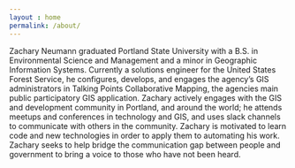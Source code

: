 ```yaml
---
layout : home
permalink: /about/
---
```


Zachary Neumann graduated Portland State University with a B.S. in Environmental Science and Management and a minor in Geographic Information Systems. Currently a solutions engineer for the United States Forest Service, he configures, develops, and engages the agency’s GIS administrators in Talking Points Collaborative Mapping, the agencies main public participatory GIS application. Zachary actively engages with the GIS and development community in Portland, and around the world; he attends meetups and conferences in technology and GIS, and uses slack channels to communicate with others in the community. Zachary is motivated to learn code and new technologies in order to apply them to automating his work. Zachary seeks to help bridge the communication gap between people and government to bring a voice to those who have not been heard.

